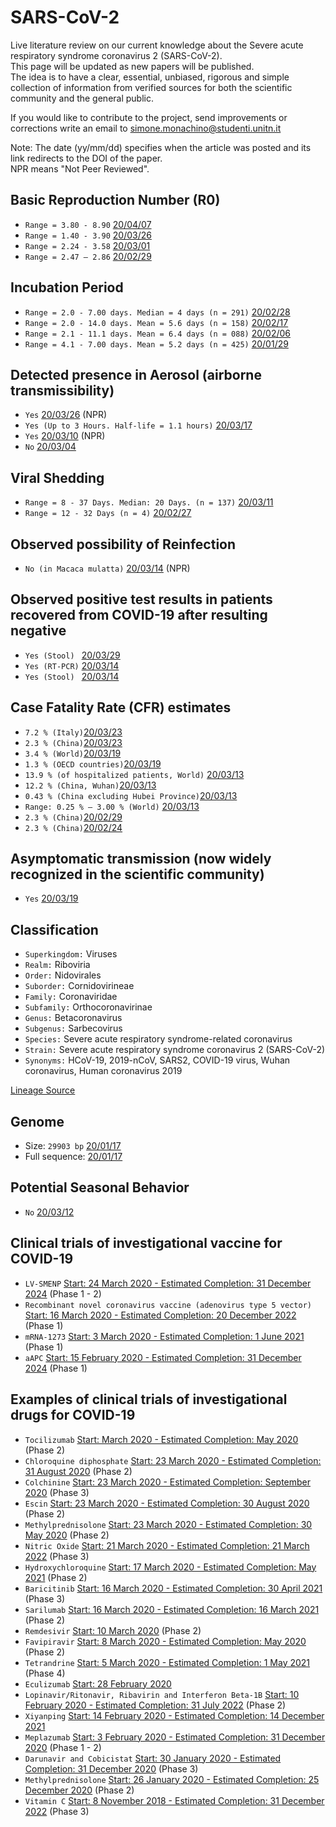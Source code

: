 # SARS-CoV-2
Live literature review on our current knowledge about the Severe acute respiratory syndrome coronavirus 2 (SARS-CoV-2).<br>
This page will be updated as new papers will be published.<br>
The idea is to have a clear, essential, unbiased, rigorous and simple collection of information from verified sources for both the scientific community and the general public.

If you would like to contribute to the project, send improvements or corrections write an email to <simone.monachino@studenti.unitn.it>

Note: The date (yy/mm/dd) specifies when the article was posted and its link redirects to the DOI of the paper.<br>
NPR means "Not Peer Reviewed".

## Basic Reproduction Number (R0)
- ``Range = 3.80 - 8.90`` [20/04/07](https://doi.org/10.3201/eid2607.200282)
- ``Range = 1.40 - 3.90`` [20/03/26](https://doi.org/10.1056/NEJMoa2001316)
- ``Range = 2.24 - 3.58`` [20/03/01](https://doi.org/10.1016/j.ijid.2020.01.050)
- ``Range = 2.47 – 2.86`` [20/02/29](https://doi.org/10.1016/S0140-6736(20)30260-9)

## Incubation Period
- ``Range = 2.0 - 7.00 days. Median = 4 days (n = 291)`` [20/02/28](https://doi/10.1056/NEJMoa2002032)
- ``Range = 2.0 - 14.0 days. Mean = 5.6 days (n = 158)`` [20/02/17](https://doi.org/10.3390/jcm9020538)
- ``Range = 2.1 - 11.1 days. Mean = 6.4 days (n = 088)`` [20/02/06](https://doi.org/10.2807/1560-7917.ES.2020.25.5.2000062)
- ``Range = 4.1 - 7.00 days. Mean = 5.2 days (n = 425)`` [20/01/29](https://doi.org/10.1056/NEJMoa2001316)

## Detected presence in Aerosol (airborne transmissibility)
- ``Yes`` [20/03/26](https://doi.org/10.1101/2020.03.23.20039446) (NPR)
- ``Yes (Up to 3 Hours. Half-life = 1.1 hours)`` [20/03/17](https://doi.org/10.1056/NEJMc2004973)
- ``Yes`` [20/03/10](https://doi.org/10.1101/2020.03.08.982637) (NPR)
- ``No`` [20/03/04](https://doi.org/10.1001/jama.2020.3227)

## Viral Shedding
- ``Range = 8 - 37 Days. Median: 20 Days. (n = 137)`` [20/03/11](https://doi.org/10.1016/S0140-6736(20)30566-3)
- ``Range = 12 - 32 Days (n = 4)`` [20/02/27](https://doi.org/10.1001/jama.2020.2783)

## Observed possibility of Reinfection
- ``No (in Macaca mulatta)`` [20/03/14](https://doi.org/10.1101/2020.03.13.990226) (NPR)

## Observed positive test results in patients recovered from COVID-19 after resulting negative
- ``Yes (Stool) `` [20/03/29](https://doi.org/10.1002/jmv.25795)
- ``Yes (RT-PCR)`` [20/03/14](https://doi.org/10.1101/2020.03.13.990226)
- ``Yes (Stool) `` [20/03/14](https://doi.org/10.1053/j.gastro.2020.02.055)

## Case Fatality Rate (CFR) estimates
- ``7.2 % (Italy)``[20/03/23](https://doi:10.1001/jama.2020.4683)
- ``2.3 % (China)``[20/03/23](https://doi:10.1001/jama.2020.4683)
- ``3.4 % (World)``[20/03/19](https://doi.org/10.1016/j.ijantimicag.2020.105947)
- ``1.3 % (OECD countries)``[20/03/19](https://doi.org/10.1016/j.ijantimicag.2020.105947)
- ``13.9 % (of hospitalized patients, World)`` [20/03/13](https://doi.org/10.1016/j.tmaid.2020.101623)
- ``12.2 % (China, Wuhan)``[20/03/13](https://doi.org/10.3201/eid2606.200233)
- ``0.43 % (China excluding Hubei Province)``[20/03/13](https://doi.org/10.3201/eid2606.200233)
- ``Range: 0.25 % – 3.00 % (World)`` [20/03/13](https://doi.org/10.3201/eid2606.200320)
- ``2.3 % (China)``[20/02/29](https://doi.org/10.3855/jidc.12600)
- ``2.3 % (China)``[20/02/24](https://doi.org/10.1001/jama.2020.2648)

## Asymptomatic transmission (now widely recognized in the scientific community)
- ``Yes`` [20/03/19](https://doi.org/10.1056/NEJMc2001737)

## Classification
- ``Superkingdom:`` Viruses
- ``Realm:`` Riboviria
- ``Order:`` Nidovirales
- ``Suborder:`` Cornidovirineae
- ``Family:`` Coronaviridae
- ``Subfamily:`` Orthocoronavirinae
- ``Genus:`` Betacoronavirus
- ``Subgenus:`` Sarbecovirus
- ``Species:`` Severe acute respiratory syndrome-related coronavirus
- ``Strain:``	Severe acute respiratory syndrome coronavirus 2 (SARS-CoV-2)
- ``Synonyms:`` HCoV-19, 2019-nCoV, SARS2, COVID-19 virus, Wuhan coronavirus, Human coronavirus 2019

[Lineage Source](https://www.ncbi.nlm.nih.gov/Taxonomy/Browser/wwwtax.cgi?id=2697049)

## Genome
- Size: ``29903 bp`` [20/01/17](https://www.ncbi.nlm.nih.gov/nuccore/MN908947)
- Full sequence: [20/01/17](https://www.ncbi.nlm.nih.gov/nuccore/MN908947.3?report=fasta)

## Potential Seasonal Behavior
- ``No`` [20/03/12](https://dx.doi.org/10.2139/ssrn.3552677)

## Clinical trials of investigational vaccine for COVID-19
- ``LV-SMENP`` [Start: 24 March 2020 - Estimated Completion: 31 December 2024](https://clinicaltrials.gov/ct2/show/NCT04276896) (Phase 1 - 2)
- ``Recombinant novel coronavirus vaccine (adenovirus type 5 vector)`` [Start: 16 March 2020 - Estimated Completion: 20 December 2022](https://clinicaltrials.gov/ct2/show/study/NCT04313127) (Phase 1)
- ``mRNA-1273`` [Start: 3 March 2020 - Estimated Completion: 1 June 2021](https://clinicaltrials.gov/ct2/show/NCT04283461) (Phase 1)
- ``aAPC`` [Start: 15 February 2020 - Estimated Completion: 31 December 2024](https://clinicaltrials.gov/ct2/show/NCT04299724)
(Phase 1)

## Examples of clinical trials of investigational drugs for COVID-19
- ``Tocilizumab`` [Start: March 2020 - Estimated Completion: May 2020](https://clinicaltrials.gov/ct2/show/NCT04315480) (Phase 2)
- ``Chloroquine diphosphate`` [Start: 23 March 2020 - Estimated Completion: 31 August 2020](https://clinicaltrials.gov/ct2/show/NCT04323527) (Phase 2)
- ``Colchinine`` [Start: 23 March 2020 - Estimated Completion: September 2020](https://clinicaltrials.gov/ct2/show/NCT04322682) (Phase 3)
- ``Escin`` [Start: 23 March 2020 - Estimated Completion: 30 August 2020](https://clinicaltrials.gov/ct2/show/NCT04322344) (Phase 2)
- ``Methylprednisolone`` [Start: 23 March 2020 - Estimated Completion: 30 May 2020](https://clinicaltrials.gov/ct2/show/NCT04323592) (Phase 2)
- ``Nitric Oxide`` [Start: 21 March 2020 - Estimated Completion: 21 March 2022](https://clinicaltrials.gov/ct2/show/NCT04306393) (Phase 3)
- ``Hydroxychloroquine`` [Start: 17 March 2020 - Estimated Completion: May 2021](https://clinicaltrials.gov/ct2/show/NCT04308668) (Phase 2)
- ``Baricitinib`` [Start: 16 March 2020 - Estimated Completion: 30 April 2021](https://clinicaltrials.gov/ct2/show/NCT04320277) (Phase 3)
- ``Sarilumab`` [Start: 16 March 2020 - Estimated Completion: 16 March 2021](https://clinicaltrials.gov/ct2/show/NCT04315298) (Phase 2)
- ``Remdesivir`` [Start: 10 March 2020](https://clinicaltrials.gov/ct2/show/NCT04302766) (Phase 2)
- ``Favipiravir`` [Start: 8 March 2020 - Estimated Completion: May 2020](https://clinicaltrials.gov/ct2/show/NCT04302766) (Phase 2)
- ``Tetrandrine`` [Start: 5 March 2020 - Estimated Completion: 1 May 2021](https://clinicaltrials.gov/ct2/show/NCT04308317) (Phase 4)
- ``Eculizumab`` [Start: 28 February 2020](https://clinicaltrials.gov/ct2/show/NCT04288713)
- ``Lopinavir/Ritonavir, Ribavirin and Interferon Beta-1B`` [Start: 10 February 2020 - Estimated Completion: 31 July 2022](https://clinicaltrials.gov/ct2/show/NCT04276688) (Phase 2)
- ``Xiyanping`` [Start: 14 February 2020 - Estimated Completion: 14 December 2021](https://clinicaltrials.gov/ct2/show/NCT04275388)
- ``Meplazumab`` [Start: 3 February 2020 - Estimated Completion: 31 December 2020](https://clinicaltrials.gov/ct2/show/NCT04275245) (Phase 1 - 2)
- ``Darunavir and Cobicistat`` [Start: 30 January 2020 - Estimated Completion: 31 December 2020](https://clinicaltrials.gov/ct2/show/NCT04252274) (Phase 3)
- ``Methylprednisolone`` [Start: 26 January 2020 - Estimated Completion: 25 December 2020](https://clinicaltrials.gov/ct2/show/NCT04316377) (Phase 2)
- ``Vitamin C`` [Start: 8 November 2018 - Estimated Completion: 31 December 2022](https://clinicaltrials.gov/ct2/show/NCT04264533) (Phase 3)
